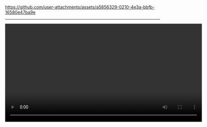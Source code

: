 

https://github.com/user-attachments/assets/a5856329-0210-4e3a-bbfb-16580e47ba9e


----

<video src="https://raw.githubusercontent.com/xiaoqiang-cheng/ViewFormerDemoVideo
/main/ViewFormer.mp4" controls="controls" width="640" height="320"></video>
